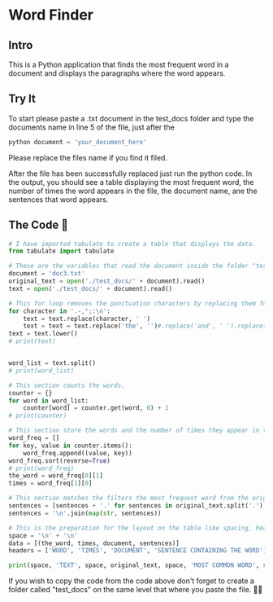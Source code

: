 # Word Finder
## Intro

This is a Python application that finds the most frequent word in a document and displays the paragraphs where the word appears.

## Try It
To start please paste a .txt document in the test_docs folder and type the documents name in line 5 of the file, just after the 
``` python
python document = 'your_document_here'
```

Please replace the files name if you find it filed. 

After the file has been successfully replaced just run the python code. In the output, you should see a table displaying the most frequent word, the number of times the word appears in the file, the document name, ane the sentences that word appears. 

## The Code 🐍
``` python
# I have imported tabulate to create a table that displays the data.
from tabulate import tabulate

# These are the variables that read the document inside the folder "test_docs" More TXT files can be added.
document = 'doc3.txt'
original_text = open('./test_docs/' + document).read()
text = open('./test_docs/' + document).read()

# This for loop removes the punctuation characters by replacing them for empty spaces and sets the full texts in lower case.
for character in '.-,";:\n':
    text = text.replace(character, ' ')
    text = text = text.replace('the', '')#.replace('and', ' ').replace('to', ' ').replace('ofaeiou', ' ')
text = text.lower()
# print(text)


word_list = text.split()
# print(word_list)

# This section counts the words. 
counter = {}
for word in word_list:
    counter[word] = counter.get(word, 0) + 1
# print(counter)

# This section store the words and the number of times they appear in the text, then arranges them.
word_freq = []
for key, value in counter.items():
    word_freq.append((value, key))
word_freq.sort(reverse=True)
# print(word_freq)
the_word = word_freq[0][1]
times = word_freq[1][0]

# This section matches the filters the most frequent word from the original text and display in a list all the sentences where the word appears.
sentences = [sentences + '.' for sentences in original_text.split('.') if the_word in sentences]
sentences = '\n'.join(map(str, sentences))

# This is the preparation for the layout on the table like spacing, header titles and the date displayed.
space = '\n' + '\n'
data = [(the_word, times, document, sentences)]
headers = ['WORD', 'TIMES', 'DOCUMENT', 'SENTENCE CONTAINING THE WORD']

print(space, 'TEXT', space, original_text, space, 'MOST COMMON WORD', space, tabulate(data, headers=headers))
```

If you wish to copy the code from the code above don't forget to create a folder called "test_docs" on the same level that where you paste the file. 👍🏻
